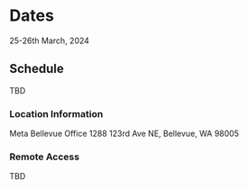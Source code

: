 # Dates
25-26th March, 2024

## Schedule
TBD

### Location Information

Meta Bellevue Office
1288 123rd Ave NE, Bellevue, WA 98005

### Remote Access
TBD
